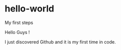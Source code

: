 # hello-world
My first steps

Hello Guys !

I just discovered Github and it is my first time in code. 

